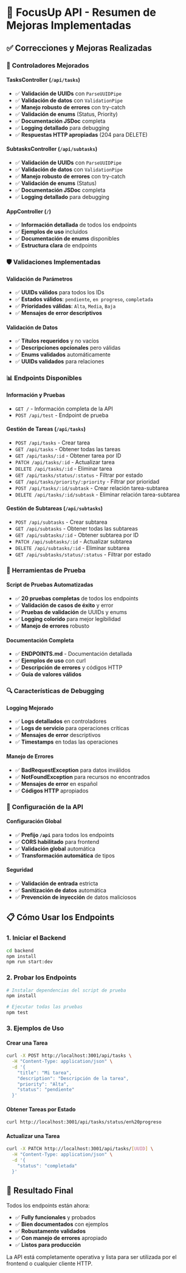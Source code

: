 # 🎯 FocusUp API - Resumen de Mejoras Implementadas

## ✅ Correcciones y Mejoras Realizadas

### 🔧 **Controladores Mejorados**

#### **TasksController** (`/api/tasks`)
- ✅ **Validación de UUIDs** con `ParseUUIDPipe`
- ✅ **Validación de datos** con `ValidationPipe`
- ✅ **Manejo robusto de errores** con try-catch
- ✅ **Validación de enums** (Status, Priority)
- ✅ **Documentación JSDoc** completa
- ✅ **Logging detallado** para debugging
- ✅ **Respuestas HTTP apropiadas** (204 para DELETE)

#### **SubtasksController** (`/api/subtasks`)
- ✅ **Validación de UUIDs** con `ParseUUIDPipe`
- ✅ **Validación de datos** con `ValidationPipe`
- ✅ **Manejo robusto de errores** con try-catch
- ✅ **Validación de enums** (Status)
- ✅ **Documentación JSDoc** completa
- ✅ **Logging detallado** para debugging

#### **AppController** (`/`)
- ✅ **Información detallada** de todos los endpoints
- ✅ **Ejemplos de uso** incluidos
- ✅ **Documentación de enums** disponibles
- ✅ **Estructura clara** de endpoints

### 🛡️ **Validaciones Implementadas**

#### **Validación de Parámetros**
- ✅ **UUIDs válidos** para todos los IDs
- ✅ **Estados válidos**: `pendiente`, `en progreso`, `completada`
- ✅ **Prioridades válidas**: `Alta`, `Media`, `Baja`
- ✅ **Mensajes de error descriptivos**

#### **Validación de Datos**
- ✅ **Títulos requeridos** y no vacíos
- ✅ **Descripciones opcionales** pero válidas
- ✅ **Enums validados** automáticamente
- ✅ **UUIDs validados** para relaciones

### 📊 **Endpoints Disponibles**

#### **Información y Pruebas**
- `GET /` - Información completa de la API
- `POST /api/test` - Endpoint de prueba

#### **Gestión de Tareas** (`/api/tasks`)
- `POST /api/tasks` - Crear tarea
- `GET /api/tasks` - Obtener todas las tareas
- `GET /api/tasks/:id` - Obtener tarea por ID
- `PATCH /api/tasks/:id` - Actualizar tarea
- `DELETE /api/tasks/:id` - Eliminar tarea
- `GET /api/tasks/status/:status` - Filtrar por estado
- `GET /api/tasks/priority/:priority` - Filtrar por prioridad
- `POST /api/tasks/:id/subtask` - Crear relación tarea-subtarea
- `DELETE /api/tasks/:id/subtask` - Eliminar relación tarea-subtarea

#### **Gestión de Subtareas** (`/api/subtasks`)
- `POST /api/subtasks` - Crear subtarea
- `GET /api/subtasks` - Obtener todas las subtareas
- `GET /api/subtasks/:id` - Obtener subtarea por ID
- `PATCH /api/subtasks/:id` - Actualizar subtarea
- `DELETE /api/subtasks/:id` - Eliminar subtarea
- `GET /api/subtasks/status/:status` - Filtrar por estado

### 🧪 **Herramientas de Prueba**

#### **Script de Pruebas Automatizadas**
- ✅ **20 pruebas completas** de todos los endpoints
- ✅ **Validación de casos de éxito** y error
- ✅ **Pruebas de validación** de UUIDs y enums
- ✅ **Logging colorido** para mejor legibilidad
- ✅ **Manejo de errores** robusto

#### **Documentación Completa**
- ✅ **ENDPOINTS.md** - Documentación detallada
- ✅ **Ejemplos de uso** con curl
- ✅ **Descripción de errores** y códigos HTTP
- ✅ **Guía de valores válidos**

### 🔍 **Características de Debugging**

#### **Logging Mejorado**
- ✅ **Logs detallados** en controladores
- ✅ **Logs de servicio** para operaciones críticas
- ✅ **Mensajes de error** descriptivos
- ✅ **Timestamps** en todas las operaciones

#### **Manejo de Errores**
- ✅ **BadRequestException** para datos inválidos
- ✅ **NotFoundException** para recursos no encontrados
- ✅ **Mensajes de error** en español
- ✅ **Códigos HTTP** apropiados

### 🚀 **Configuración de la API**

#### **Configuración Global**
- ✅ **Prefijo `/api`** para todos los endpoints
- ✅ **CORS habilitado** para frontend
- ✅ **Validación global** automática
- ✅ **Transformación automática** de tipos

#### **Seguridad**
- ✅ **Validación de entrada** estricta
- ✅ **Sanitización de datos** automática
- ✅ **Prevención de inyección** de datos maliciosos

## 📋 **Cómo Usar los Endpoints**

### **1. Iniciar el Backend**
```bash
cd backend
npm install
npm run start:dev
```

### **2. Probar los Endpoints**
```bash
# Instalar dependencias del script de prueba
npm install

# Ejecutar todas las pruebas
npm test
```

### **3. Ejemplos de Uso**

#### **Crear una Tarea**
```bash
curl -X POST http://localhost:3001/api/tasks \
  -H "Content-Type: application/json" \
  -d '{
    "title": "Mi tarea",
    "description": "Descripción de la tarea",
    "priority": "Alta",
    "status": "pendiente"
  }'
```

#### **Obtener Tareas por Estado**
```bash
curl http://localhost:3001/api/tasks/status/en%20progreso
```

#### **Actualizar una Tarea**
```bash
curl -X PATCH http://localhost:3001/api/tasks/[UUID] \
  -H "Content-Type: application/json" \
  -d '{
    "status": "completada"
  }'
```

## 🎉 **Resultado Final**

Todos los endpoints están ahora:
- ✅ **Fully funcionales** y probados
- ✅ **Bien documentados** con ejemplos
- ✅ **Robustamente validados** 
- ✅ **Con manejo de errores** apropiado
- ✅ **Listos para producción** 

La API está completamente operativa y lista para ser utilizada por el frontend o cualquier cliente HTTP. 